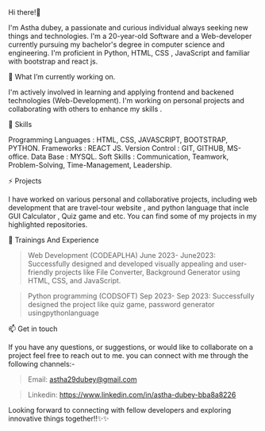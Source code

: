 Hi there!👋

I'm Astha dubey, a passionate and curious individual always seeking new things and technologies. I'm a 20-year-old Software and a Web-developer currently pursuing my bachelor's degree in computer science and engineering. I'm  proficient in Python, HTML, CSS , JavaScript and familiar with bootstrap and react js.


🔭 What I’m currently working on.

 I'm actively involved in learning and applying frontend and backened technologies (Web-Development). I'm working on personal projects and collaborating with others to enhance my skills .


🌱 Skills 

Programming Languages : HTML, CSS, JAVASCRIPT, BOOTSTRAP, PYTHON.
Frameworks : REACT JS.
Version Control : GIT, GITHUB, MS-office.
Data Base : MYSQL.
Soft Skills : Communication, Teamwork, Problem-Solving, Time-Management, Leadership.


⚡ Projects

I have worked on various personal and collaborative projects, including web development that are travel-tour website , and python language that incle GUI Calculator , Quiz game and etc.
You can find some of my projects in my highlighted repositories.


💬 Trainings And Experience

> Web Development (CODEAPLHA)
June 2023- June2023: Successfully designed and developed visually appealing and user-friendly projects like File Converter, Background Generator using HTML, CSS, and JavaScript.

> Python programming (CODSOFT)
Sep 2023- Sep 2023: Successfully designed the project like quiz game, password generator usingpythonlanguage


 📫 Get in touch

If you have any questions, or suggestions, or would like to collaborate on a project feel free to reach out to me. you can connect with me through the following channels:-

> Email: astha29dubey@gmail.com

> Linkedin: https://www.linkedin.com/in/astha-dubey-bba8a8226

Looking forward to connecting with fellow developers and exploring innovative things together!!✨✨ 




